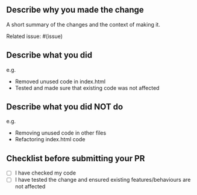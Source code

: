 ## Describe why you made the change

A short summary of the changes and the context of making it.  

Related issue: #(issue)


## Describe what you did

e.g.

- Removed unused code in index.html
- Tested and made sure that existing code was not affected

## Describe what you did NOT do

e.g.

- Removing unused code in other files
- Refactoring index.html code

## Checklist before submitting your PR
- [ ] I have checked my code
- [ ] I have tested the change and ensured existing features/behaviours are not affected
